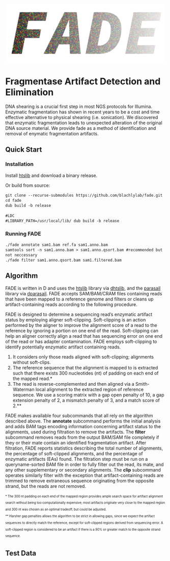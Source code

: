 ![alt text](https://github.com/blachlylab/fade/raw/master/logo/fade_logo.png "FADE")

# **F**ragmentase **A**rtifact **D**etection and **E**limination

DNA shearing is a crucial first step in most NGS protocols for Illumina. Enzymatic fragmentation has shown in recent years to be a cost and time effective alternative to physical shearing (i.e. sonication). We discovered that enzymatic fragmentation leads to unexpected alteration of the original DNA source material. We provide fade as a method of identification and removal of enymatic fragmentation artifacts.

## Quick Start

### Installation

Install [htslib](http://www.htslib.org/download/) and download a binary release.

Or build from source:
```
git clone --recurse-submodules https://github.com/blachlylab/fade.git 
cd fade
dub build -b release

#LDC
#LIBRARY_PATH=/usr/local/lib/ dub build -b release
```

### Running FADE
```
./fade annotate sam1.bam ref.fa sam1.anno.bam
samtools sort -n sam1.anno.bam > sam1.anno.qsort.bam #recommended but not neccessary
./fade filter sam1.anno.qsort.bam sam1.filtered.bam
```

## Algorithm
FADE is written in D and uses the [htslib](http://www.htslib.org/download/) library via [dhtslib](https://github.com/blachlylab/dhtslib.git), and the [parasail](https://github.com/jeffdaily/parasail) library via [dparasail](https://github.com/blachlylab/dparasail). FADE accepts SAM/BAM/CRAM files containing reads that have been mapped to a reference genome and filters or cleans up artifact-containing reads according to the following procedure. 

FADE is designed to determine a sequencing read’s enzymatic artifact status by employing aligner soft-clipping. Soft-clipping is an action performed by the aligner to improve the alignment score of a read to the reference by ignoring a portion on one end of the read. Soft-clipping can help an aligner correctly align a read that has sequencing error on one end of the read or has adapter contamination. FADE employs soft-clipping to identify potentially enzymatic artifact containing reads. 
1. It considers only those reads aligned with soft-clipping; alignments without soft-clips. 
2. The reference sequence that the alignment is mapped to is extracted such that there exists 300 nucleotides (nt) of padding on each end of the mapped read.\* 
3. The read is reverse-complemented and then aligned via a Smith-Waterman local alignment to the extracted region of reference sequence. We use a scoring matrix with a gap open penalty of 10, a gap extension penalty of 2, a mismatch penalty of 3, and a match score of 2.\*\* 

FADE makes available four subcommands that all rely on the algorithm described above. The **annotate** subcommand performs the initial analysis and adds BAM tags encoding information concerning artifact status to the alignments, used during filtration to remove the artifacts. The **filter** subcommand removes reads from the output BAM/SAM file completely if they or their mate contain an identified fragmentation artifact. After filtration, FADE reports statistics describing the total number of alignments, the percentage of soft-clipped alignments, and the percentage of enzymatic artifacts (EAs) found. The filtration step must be run on a queryname-sorted BAM file in order to fully filter out the read, its mate, and any other supplementary or secondary alignments. The **clip** subcommand operates similarly filter with the exception that artifact-containing reads are trimmed to remove extraneous sequence originating from the opposite strand, but the reads are not removed.

<sub><sup>\* The 300 nt padding on each end of the mapped region provides ample search space for artifact alignment search without being too computationally expensive; most artifacts originate very close to the mapped region and 300 nt was chosen as an optimal tradeoff, but could be adjusted.</sub></sup>
<br/><sub><sup>\*\* Harsher gap penalties allows the algorithm to be strict in allowing gaps, since we expect the artifact sequences to directly match the reference, except for soft-clipped regions derived from sequencing error. A soft-clipped region is considered to be an artifact if there is a 90% or greater match to the opposite strand sequence. </sub></sup>

## Test Data
